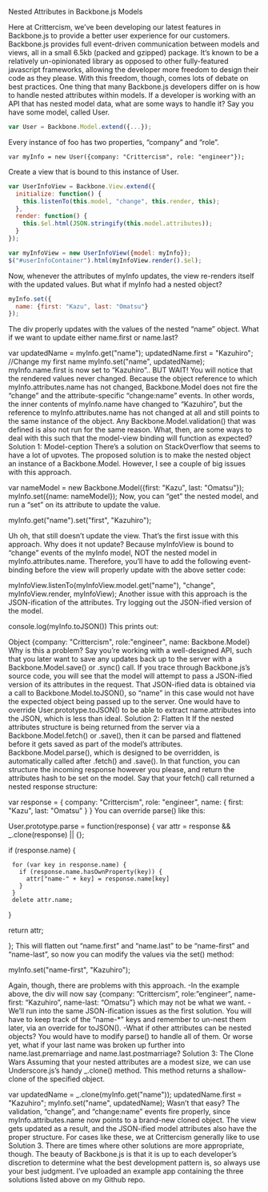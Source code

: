 Nested Attributes in Backbone.js Models

Here at Crittercism, we’ve been developing our latest features in Backbone.js to provide a better user experience for our customers. Backbone.js provides full event-driven communication between models and views, all in a small 6.5kb (packed and gzipped) package. It’s known to be a relatively un-opinionated library as opposed to other fully-featured javascript frameworks, allowing the developer more freedom to design their code as they please. With this freedom, though, comes lots of debate on best practices. One thing that many Backbone.js developers differ on is how to handle nested attributes within models. If a developer is working with an API that has nested model data, what are some ways to handle it?
Say you have some model, called User.

````js
var User = Backbone.Model.extend({...});
````

Every instance of foo has two properties, “company” and “role”.

````
var myInfo = new User({company: "Crittercism", role: "engineer"});
````
Create a view that is bound to this instance of User.

````js
var UserInfoView = Backbone.View.extend({
  initialize: function() {
    this.listenTo(this.model, "change", this.render, this);
  },
  render: function() {
    this.$el.html(JSON.stringify(this.model.attributes));
  }
});

var myInfoView = new UserInfoView({model: myInfo});
$("#userInfoContainer").html(myInfoView.render().$el);
````

Now, whenever the attributes of myInfo updates, the view re-renders itself with the updated values.
But what if myInfo had a nested object?

````js
myInfo.set({
  name: {first: "Kazu", last: "Omatsu"}
});
````

The div properly updates with the values of the nested “name” object.
What if we want to update either name.first or name.last?

var updatedName = myInfo.get("name");
updatedName.first = "Kazuhiro"; //Change my first name
myInfo.set("name", updatedName);
myInfo.name.first is now set to “Kazuhiro”.. BUT WAIT! You will notice that the rendered values never changed.
Because the object reference to which myInfo.attributes.name has not changed, Backbone.Model does not fire the “change” and the attribute-specific “change:name” events. In other words, the inner contents of myInfo.name have changed to “Kazuhiro”, but the reference to myInfo.attributes.name has not changed at all and still points to the same instance of the object. Any Backbone.Model.validation() that was defined is also not run for the same reason.
What, then, are some ways to deal with this such that the model-view binding will function as expected?
Solution 1: Model-ception
There’s a solution on StackOverflow that seems to have a lot of upvotes. The proposed solution is to make the nested object an instance of a Backbone.Model. However, I see a couple of big issues with this approach.

var nameModel = new Backbone.Model({first: "Kazu", last: "Omatsu"});
myInfo.set({name: nameModel});
Now, you can “get” the nested model, and run a “set” on its attribute to update the value.

myInfo.get("name").set("first", "Kazuhiro");
 
Uh oh, that still doesn’t update the view. That’s the first issue with this approach. Why does it not update? Because myInfoView is bound to “change” events of the myInfo model, NOT the nested model in myInfo.attributes.name.
Therefore, you’ll have to add the following event-binding before the view will properly update with the above setter code:

myInfoView.listenTo(myInfoView.model.get("name"), "change", myInfoView.render, myInfoView);
Another issue with this approach is the JSON-ification of the attributes. Try logging out the JSON-ified version of the model.

console.log(myInfo.toJSON())
This prints out:

Object {company: "Crittercism", role:"engineer", name: Backbone.Model}
Why is this a problem?
Say you’re working with a well-designed API, such that you later want to save any updates back up to the server with a Backbone.Model.save() or .sync() call. If you trace through Backbone.js’s source code, you will see that the model will attempt to pass a JSON-ified version of its attributes in the request. That JSON-ified data is obtained via a call to Backbone.Model.toJSON(), so “name” in this case would not have the expected object being passed up to the server. One would have to override User.prototype.toJSON() to be able to extract name.attributes into the JSON, which is less than ideal.
Solution 2: Flatten It
If the nested attributes structure is being returned from the server via a Backbone.Model.fetch() or .save(), then it can be parsed and flattened before it gets saved as part of the model’s attributes. Backbone.Model.parse(), which is designed to be overridden, is automatically called after .fetch() and .save(). In that function, you can structure the incoming response however you please, and return the attributes hash to be set on the model. Say that your fetch() call returned a nested response structure:

var response = {
  company: "Crittercism",
  role: "engineer",
  name: {
    first: "Kazu",
    last: "Omatsu"
  }
}
You can override parse() like this:

User.prototype.parse = function(response) {
  var attr = response && _.clone(response) || {};

  if (response.name) {

     for (var key in response.name) {
       if (response.name.hasOwnProperty(key)) {
         attr["name-" + key] = response.name[key]
       }
     }
     delete attr.name;
  }

  return attr;

};
This will flatten out “name.first” and “name.last” to be “name-first” and “name-last”, so now you can modify the values via the set() method:

myInfo.set("name-first", "Kazuhiro");
 
Again, though, there are problems with this approach.
-In the example above, the div will now say {company: ”Crittercism”, role:”engineer”, name-first: “Kazuhiro”, name-last: “Omatsu”} which may not be what we want.
-We’ll run into the same JSON-ification issues as the first solution. You will have to keep track of the “name-*” keys and remember to un-nest them later, via an override for toJSON().
-What if other attributes can be nested objects? You would have to modify parse() to handle all of them. Or worse yet, what if your last name was broken up further into name.last.premarriage and name.last.postmarriage?
Solution 3: The Clone Wars
Assuming that your nested attributes are a modest size, we can use Underscore.js’s handy _.clone() method. This method returns a shallow-clone of the specified object.

var updatedName = _.clone(myInfo.get("name"));
updatedName.first = "Kazuhiro";
myInfo.set("name", updatedName);
Wasn’t that easy? The validation, “change”, and “change:name” events fire properly, since myInfo.attributes.name now points to a brand-new cloned object. The view gets updated as a result, and the JSON-ified model attributes also have the proper structure.
For cases like these, we at Crittercism generally like to use Solution 3. There are times where other solutions are more appropriate, though. The beauty of Backbone.js is that it is up to each developer’s discretion to determine what the best development pattern is, so always use your best judgment.
I’ve uploaded an example app containing the three solutions listed above on my Github repo.

